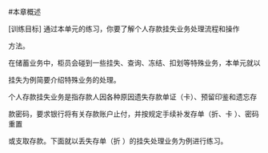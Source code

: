 #本章概述
<p>[训练目标]         通过本单元的练习，你要了解个人存款挂失业务处理流程和操作 </p>
<p>方法。 </p>
<p> 在储蓄业务中，柜员会碰到一些挂失、查询、冻结、扣划等特殊业务，本单元就以 </p>
<p>挂失为例简要介绍特殊业务的处理。 </p>
<p> 个人存款挂失业务是指存款人因各种原因遗失存款单证（卡）、预留印鉴和遗忘存 </p>
<p>款密码，要求银行将有关存款账户止付，并按规定手续补发存单（折、卡 ）、密码重置 </p>
<p>或支取存款。下面就以丢失存单（折 ）的挂失处理业务为例进行练习。</p>